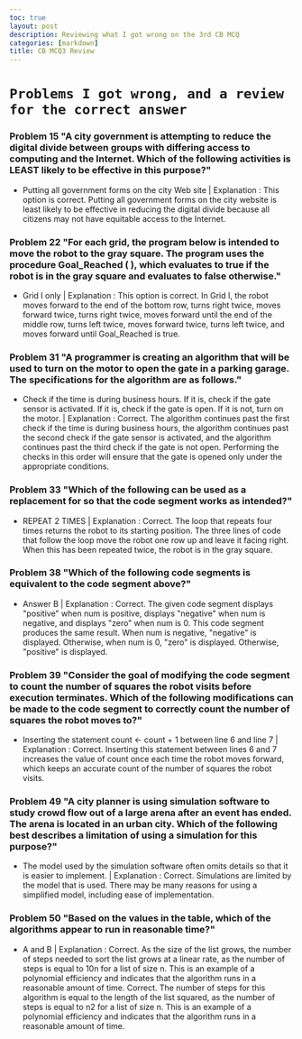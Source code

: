 ```yaml
---
toc: true
layout: post
description: Reviewing what I got wrong on the 3rd CB MCQ
categories: [markdown]
title: CB MCQ3 Review 
---
```


# ``Problems I got wrong, and a review for the correct answer``

### Problem 15 "A city government is attempting to reduce the digital divide between groups with differing access to computing and the Internet. Which of the following activities is LEAST likely to be effective in this purpose?"
* Putting all government forms on the city Web site | Explanation : This option is correct. Putting all government forms on the city website is least likely to be effective in reducing the digital divide because all citizens may not have equitable access to the Internet.

### Problem 22 "For each grid, the program below is intended to move the robot to the gray square. The program uses the procedure Goal_Reached ( ), which evaluates to true if the robot is in the gray square and evaluates to false otherwise."
* Grid I only | Explanation : This option is correct. In Grid I, the robot moves forward to the end of the bottom row, turns right twice, moves forward twice, turns right twice, moves forward until the end of the middle row, turns left twice, moves forward twice, turns left twice, and moves forward until Goal_Reached is true.

### Problem 31 "A programmer is creating an algorithm that will be used to turn on the motor to open the gate in a parking garage. The specifications for the algorithm are as follows."
* Check if the time is during business hours. If it is, check if the gate sensor is activated. If it is, check if the gate is open. If it is not, turn on the motor. | Explanation : Correct. The algorithm continues past the first check if the time is during business hours, the algorithm continues past the second check if the gate sensor is activated, and the algorithm continues past the third check if the gate is not open. Performing the checks in this order will ensure that the gate is opened only under the appropriate conditions.

### Problem 33 "Which of the following can be used as a replacement for <MISSING STATEMENT> so that the code segment works as intended?"
* REPEAT 2 TIMES | Explanation : Correct. The loop that repeats four times returns the robot to its starting position. The three lines of code that follow the loop move the robot one row up and leave it facing right. When this has been repeated twice, the robot is in the gray square.

### Problem 38 "Which of the following code segments is equivalent to the code segment above?"
* Answer B | Explanation : 
Correct. The given code segment displays "positive" when num is positive, displays "negative" when num is negative, and displays "zero" when num is 0. This code segment produces the same result. When num is negative, "negative" is displayed. Otherwise, when num is 0, "zero" is displayed. Otherwise, "positive" is displayed.

### Problem 39 "Consider the goal of modifying the code segment to count the number of squares the robot visits before execution terminates. Which of the following modifications can be made to the code segment to correctly count the number of squares the robot moves to?"
* Inserting the statement count  ← count + 1 between line 6 and line 7 | Explanation : Correct. Inserting this statement between lines 6 and 7 increases the value of count once each time the robot moves forward, which keeps an accurate count of the number of squares the robot visits.

### Problem 49 "A city planner is using simulation software to study crowd flow out of a large arena after an event has ended. The arena is located in an urban city. Which of the following best describes a limitation of using a simulation for this purpose?"
* The model used by the simulation software often omits details so that it is easier to implement. | Explanation : Correct. Simulations are limited by the model that is used. There may be many reasons for using a simplified model, including ease of implementation.

### Problem 50 "Based on the values in the table, which of the algorithms appear to run in reasonable time?"
* A and B | Explanation : Correct. As the size of the list grows, the number of steps needed to sort the list grows at a linear rate, as the number of steps is equal to 10n for a list of size n. This is an example of a polynomial efficiency and indicates that the algorithm runs in a reasonable amount of time. Correct. The number of steps for this algorithm is equal to the length of the list squared, as the number of steps is equal to n2 for a list of size n. This is an example of a polynomial efficiency and indicates that the algorithm runs in a reasonable amount of time.

